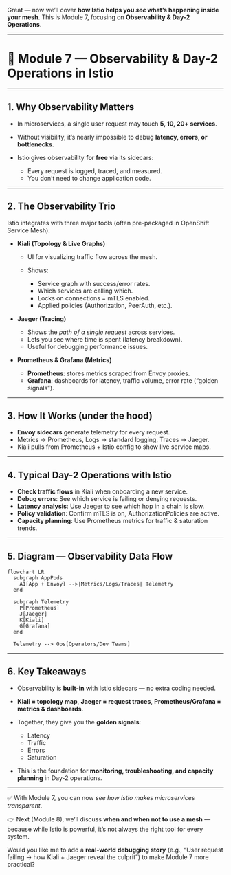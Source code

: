 Great — now we’ll cover **how Istio helps you *see* what’s happening inside your mesh**.
This is Module 7, focusing on **Observability & Day-2 Operations**.

---

# 📘 Module 7 — Observability & Day-2 Operations in Istio

---

## 1. Why Observability Matters

* In microservices, a single user request may touch **5, 10, 20+ services**.
* Without visibility, it’s nearly impossible to debug **latency, errors, or bottlenecks**.
* Istio gives observability **for free** via its sidecars:

  * Every request is logged, traced, and measured.
  * You don’t need to change application code.

---

## 2. The Observability Trio

Istio integrates with three major tools (often pre-packaged in OpenShift Service Mesh):

* **Kiali (Topology & Live Graphs)**

  * UI for visualizing traffic flow across the mesh.
  * Shows:

    * Service graph with success/error rates.
    * Which services are calling which.
    * Locks on connections = mTLS enabled.
    * Applied policies (Authorization, PeerAuth, etc.).

* **Jaeger (Tracing)**

  * Shows the *path of a single request* across services.
  * Lets you see where time is spent (latency breakdown).
  * Useful for debugging performance issues.

* **Prometheus & Grafana (Metrics)**

  * **Prometheus**: stores metrics scraped from Envoy proxies.
  * **Grafana**: dashboards for latency, traffic volume, error rate (“golden signals”).

---

## 3. How It Works (under the hood)

* **Envoy sidecars** generate telemetry for every request.
* Metrics → Prometheus, Logs → standard logging, Traces → Jaeger.
* Kiali pulls from Prometheus + Istio config to show live service maps.

---

## 4. Typical Day-2 Operations with Istio

* **Check traffic flows** in Kiali when onboarding a new service.
* **Debug errors**: See which service is failing or denying requests.
* **Latency analysis**: Use Jaeger to see which hop in a chain is slow.
* **Policy validation**: Confirm mTLS is on, AuthorizationPolicies are active.
* **Capacity planning**: Use Prometheus metrics for traffic & saturation trends.

---

## 5. Diagram — Observability Data Flow

```mermaid
flowchart LR
  subgraph AppPods
    A1[App + Envoy] -->|Metrics/Logs/Traces| Telemetry
  end

  subgraph Telemetry
    P[Prometheus]
    J[Jaeger]
    K[Kiali]
    G[Grafana]
  end

  Telemetry --> Ops[Operators/Dev Teams]
```

---

## 6. Key Takeaways

* Observability is **built-in** with Istio sidecars — no extra coding needed.
* **Kiali = topology map**, **Jaeger = request traces**, **Prometheus/Grafana = metrics & dashboards**.
* Together, they give you the **golden signals**:

  * Latency
  * Traffic
  * Errors
  * Saturation
* This is the foundation for **monitoring, troubleshooting, and capacity planning** in Day-2 operations.

---

✅ With Module 7, you can now *see how Istio makes microservices transparent*.

👉 Next (Module 8), we’ll discuss **when and when not to use a mesh** — because while Istio is powerful, it’s not always the right tool for every system.

Would you like me to add a **real-world debugging story** (e.g., “User request failing → how Kiali + Jaeger reveal the culprit”) to make Module 7 more practical?
